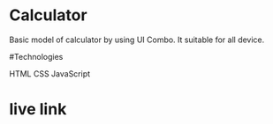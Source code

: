 # Calculator
Basic model of calculator by using UI Combo. It suitable for all device.

#Technologies

HTML
CSS
JavaScript

# live link
